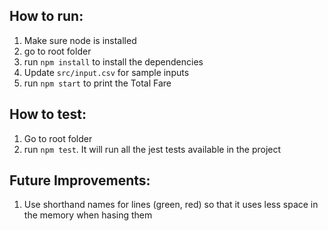 ## How to run:

1. Make sure node is installed
2. go to root folder
3. run `npm install` to install the dependencies
4. Update `src/input.csv` for sample inputs
5. run `npm start` to print the Total Fare

## How to test:

1. Go to root folder
2. run `npm test`. It will run all the jest tests available in the project

## Future Improvements:

1. Use shorthand names for lines (green, red) so that it uses less space in the memory when hasing them
